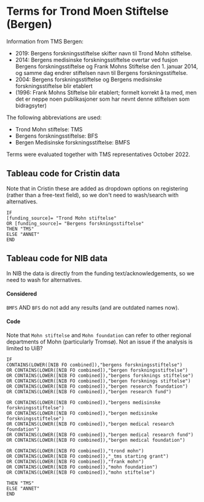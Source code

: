 # Terms for Trond Moen Stiftelse (Bergen)

Information from TMS Bergen:
* 2019: Bergens forskningsstiftelse skifter navn til Trond Mohn stiftelse.
* 2014: Bergens medisinske forskningsstiftelse overtar ved fusjon Bergens forskningsstiftelse og Frank Mohns Stiftelse den 1. januar 2014, og samme dag endrer stiftelsen navn til Bergens forskningsstiftelse.
* 2004: Bergens forskningsstiftelse og Bergens medisinske forskningsstiftelse blir etablert 
* (1996: Frank Mohns Stiftelse blir etablert; formelt korrekt å ta med, men det er neppe noen publikasjoner som har nevnt denne stiftelsen som bidragsyter)
 
The following abbreviations are used:
*	Trond Mohn stiftelse: TMS
*	Bergens forskningsstiftelse: BFS
*	Bergen Medisinske forskningsstiftelse: BMFS

Terms were evaluated together with TMS representatives October 2022.

## Tableau code for Cristin data

Note that in Cristin these are added as dropdown options on registering (rather than a free-text field), so we don't need to wash/search with alternatives.

```
IF 
[funding_source]= "Trond Mohn stiftelse" 
OR [funding_source]= "Bergens forskningsstiftelse" 
THEN "TMS"
ELSE "ANNET"
END
```

## Tableau code for NIB data

In NIB the data is directly from the funding text/acknowledgements, so we need to wash for alternatives.

#### Considered

`BMFS` AND `BFS` do not add any results (and are outdated names now). 

#### Code

Note that `Mohn stiftelse` and `Mohn foundation` can refer to other regional departments of Mohn (particularly Tromsø). Not an issue if the analysis is limited to UiB?

```
IF 
CONTAINS(LOWER([NIB FO combined]),"bergens forskningsstiftelse")
OR CONTAINS(LOWER([NIB FO combined]),"bergen forskningsstiftelse")
OR CONTAINS(LOWER([NIB FO combined]),"bergens forsknings stiftelse")
OR CONTAINS(LOWER([NIB FO combined]),"bergen forsknings stiftelse")
OR CONTAINS(LOWER([NIB FO combined]),"bergen research foundation")
OR CONTAINS(LOWER([NIB FO combined]),"bergen research fund")

OR CONTAINS(LOWER([NIB FO combined]),"bergens medisinske forskningsstiftelse")
OR CONTAINS(LOWER([NIB FO combined]),"bergen medisinske forskningsstiftelse")
OR CONTAINS(LOWER([NIB FO combined]),"bergen medical research foundation")
OR CONTAINS(LOWER([NIB FO combined]),"bergen medical research fund")
OR CONTAINS(LOWER([NIB FO combined]),"bergen medical foundation")

OR CONTAINS(LOWER([NIB FO combined]),"trond mohn")
OR CONTAINS(LOWER([NIB FO combined]),"_tms starting grant")
OR CONTAINS(LOWER([NIB FO combined]),"frank mohn")
OR CONTAINS(LOWER([NIB FO combined]),"mohn foundation")
OR CONTAINS(LOWER([NIB FO combined]),"mohn stiftelse")
 
THEN "TMS"
ELSE "ANNET"
END
```
